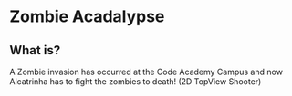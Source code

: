 # Zombie Acadalypse

## What is?

A Zombie invasion has occurred at the Code Academy Campus and now Alcatrinha has to fight the zombies to death! (2D TopView Shooter)
